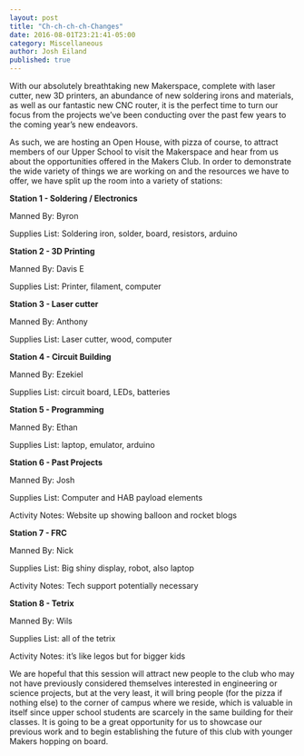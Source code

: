 ```yaml
---
layout: post
title: "Ch-ch-ch-ch-Changes"
date: 2016-08-01T23:21:41-05:00
category: Miscellaneous
author: Josh Eiland
published: true
---
```


With our absolutely breathtaking new Makerspace, complete with laser cutter, new 3D printers, an abundance of new soldering irons and materials, as well as our fantastic new CNC router, it is the perfect time to turn our focus from the projects we’ve been conducting over the past few years to the coming year’s new endeavors.


As such, we are hosting an Open House, with pizza of course, to attract members of our Upper School to visit the Makerspace and hear from us about the opportunities offered in the Makers Club. In order to demonstrate the wide variety of things we are working on and the resources we have to offer, we have split up the room into a variety of stations:


**Station 1 - Soldering / Electronics**

Manned By: Byron 

Supplies List: Soldering iron, solder, board, resistors, arduino

**Station 2  - 3D Printing**

Manned By: Davis E

Supplies List: Printer, filament, computer

**Station 3 - Laser cutter**

Manned By: Anthony

Supplies List: Laser cutter, wood, computer

**Station 4 - Circuit Building**

Manned By: Ezekiel

Supplies List: circuit board, LEDs, batteries


**Station 5 - Programming**

Manned By: Ethan

Supplies List: laptop, emulator, arduino


**Station 6 - Past Projects**

Manned By: Josh

Supplies List: Computer and HAB payload elements

Activity Notes: Website up showing balloon and rocket blogs


**Station 7 - FRC**

Manned By: Nick 

Supplies List: Big shiny display, robot, also laptop

Activity Notes: Tech support potentially necessary


**Station 8 - Tetrix**

Manned By: Wils

Supplies List: all of the tetrix

Activity Notes: it’s like legos but for bigger kids


We are hopeful that this session will attract new people to the club who may not have previously considered themselves interested in engineering or science projects, but at the very least, it will bring people (for the pizza if nothing else) to the corner of campus where we reside, which is valuable in itself since upper school students are scarcely in the same building for their classes. It is going to be a great opportunity for us to showcase our previous work and to begin establishing the future of this club with younger Makers hopping on board.
